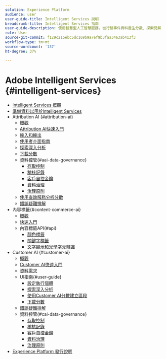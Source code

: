 ```yaml
---
solution: Experience Platform
audience: user
user-guide-title: Intelligent Services 說明
breadcrumb-title: Intelligent Services 指南
user-guide-description: 使用智慧型人工智慧服務，從行銷事件資料產生分數、探索見解並建立區段。
role: User
source-git-commit: f129c215ebc5dc169b9a7ef9b3faa3463ab413f3
workflow-type: tm+mt
source-wordcount: '137'
ht-degree: 37%

---
```



# Adobe Intelligent Services {#intelligent-services}

- [Intelligent Services 概觀](home.md)
- [準備資料以用於Intelligent Services](data-preparation.md)
- Attribution AI {#attribution-ai}
   - [概觀](attribution-ai/overview.md)
   - [Attribution AI快速入門](attribution-ai/getting-started.md)
   - [輸入和輸出](attribution-ai/input-output.md)
   - [使用者介面指南](attribution-ai/user-guide.md)
   - [探索深入分析](attribution-ai/discover-insights.md)
   - [下載分數](attribution-ai/download-scores.md)
   - 資料控管{#aai-data-governance}
      - [存取控制](attribution-ai/aai-data-governance/access-controls.md)
      - [稽核記錄](attribution-ai/aai-data-governance/audit-logs.md)
      - [客戶自控金鑰](attribution-ai/aai-data-governance/customer-managed-keys.md)
      - [資料治理](attribution-ai/aai-data-governance/data-governance.md)
      - [治理原則](attribution-ai/aai-data-governance/governance-policies.md)
   - [使用查詢服務分析分數](attribution-ai/aai-query-service.md)
   - [錯誤疑難排解](attribution-ai/troubleshooting.md)
- 內容標籤{#content-commerce-ai}
   - [概觀](content-commerce-ai/overview.md)
   - [快速入門](content-commerce-ai/getting-started.md)
   - 內容標籤API{#api}
      - [顏色標籤](content-commerce-ai/api/color-tagging.md)
      - [關鍵字標籤](content-commerce-ai/api/keyword-tagging.md)
      - [文字顯示和光學字元辨識](content-commerce-ai/api/optical-character-recognition.md)
- Customer AI {#customer-ai}
   - [概觀](customer-ai/overview.md)
   - [Customer AI快速入門](customer-ai/getting-started.md)
   - [資料需求](customer-ai/data-requirements.md)
   - UI指南{#user-guide}
      - [設定執行個體](customer-ai/user-guide/configure.md)
      - [探索深入分析](customer-ai/user-guide/discover-insights.md)
      - [使用Customer AI分數建立區段](customer-ai/user-guide/create-segment.md)
      - [下載分數](customer-ai/user-guide/download-scores.md)
   - [錯誤疑難排解](customer-ai/troubleshooting.md)
   - 資料控管{#cai-data-governance}
      - [存取控制](customer-ai/cai-data-governance/access-controls.md)
      - [稽核記錄](customer-ai/cai-data-governance/audit-logs.md)
      - [客戶自控金鑰](customer-ai/cai-data-governance/customer-managed-keys.md)
      - [資料治理](customer-ai/cai-data-governance/data-governance.md)
      - [治理原則](customer-ai/cai-data-governance/governance-policies.md)
- [Experience Platform 發行說明](https://experienceleague.adobe.com/zh-hant/docs/experience-platform/release-notes/latest)
